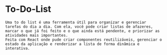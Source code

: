 # To-Do-List
    Uma to do list é uma ferramenta útil para organizar e gerenciar tarefas do dia a dia. Com ela, você pode criar listas de afazeres, marcar o que já foi feito e o que ainda está pendente, e priorizar as atividades mais importantes.
    Feita com React onde pude criar componentes reutilizáveis, gerenciar o estado da aplicação e renderizar a lista de forma dinâmica e interativa.

